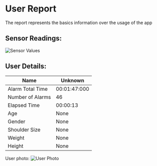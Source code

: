 # User Report
The report represents the basics information over the usage of the app
## Sensor Readings:
![Sensor Values](C:\Users\Alta_\PycharmProjects\PostureResearchProject\gui/data/img/graphs/graph_20240814014820_-1.png)
## User Details:
| Name | Unknown   |
| --- | --- |
| Alarm Total Time | 00:01:47:000 |
| Number of Alarms | 46 |
| Elapsed Time | 00:00:13 |
| Age | None |
| Gender | None |
| Shoulder Size | None |
| Weight | None |
| Height | None |
User photo:
![User Photo](C:\Users\Alta_\PycharmProjects\PostureResearchProject\gui/data/img/user_photo.jpeg)
